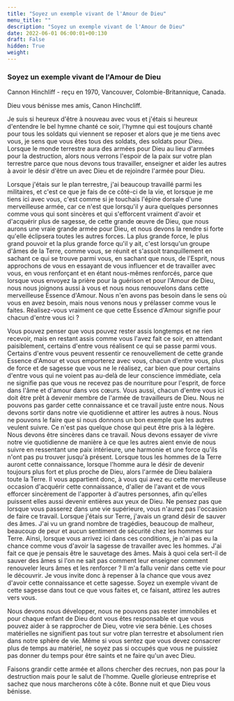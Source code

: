 ```yaml
---
title: "Soyez un exemple vivant de l'Amour de Dieu"
menu_title: ""
description: "Soyez un exemple vivant de l'Amour de Dieu"
date: 2022-06-01 06:00:01+00:130
draft: False
hidden: True
weight:
---
```

### Soyez un exemple vivant de l'Amour de Dieu

Cannon Hinchliff - reçu en 1970, Vancouver, Colombie-Britannique, Canada.

Dieu vous bénisse mes amis, Canon Hinchcliff.

Je suis si heureux d'être à nouveau avec vous et j'étais si heureux d'entendre le bel hymne chanté ce soir, l'hymne qui est toujours chanté pour tous les soldats qui viennent se reposer et alors que je me tiens avec vous, je sens que vous êtes tous des soldats, des soldats pour Dieu. Lorsque le monde terrestre aura des armées pour Dieu au lieu d'armées pour la destruction, alors nous verrons l'espoir de la paix sur votre plan terrestre parce que nous devons tous travailler, enseigner et aider les autres à avoir le désir d'être un avec Dieu et de rejoindre l'armée pour Dieu.

Lorsque j'étais sur le plan terrestre, j'ai beaucoup travaillé parmi les militaires, et c'est ce que je fais de ce côté-ci de la vie, et lorsque je me tiens ici avec vous, c'est comme si je touchais l'épine dorsale d'une merveilleuse armée, car ce n'est que lorsqu'il y aura quelques personnes comme vous qui sont sincères et qui s'efforcent vraiment d'avoir et d'acquérir plus de sagesse, de cette grande œuvre de Dieu, que nous aurons une vraie grande armée pour Dieu, et nous devons la rendre si forte qu'elle éclipsera toutes les autres forces. La plus grande force, le plus grand pouvoir et la plus grande force qu'il y ait, c'est lorsqu'un groupe d'âmes de la Terre, comme vous, se réunit et s'assoit tranquillement en sachant ce qui se trouve parmi vous, en sachant que nous, de l'Esprit, nous approchons de vous en essayant de vous influencer et de travailler avec vous, en vous renforçant et en étant nous-mêmes renforcés, parce que lorsque vous envoyez la prière pour la guérison et pour l'Amour de Dieu, nous nous joignons aussi à vous et nous nous renouvelons dans cette merveilleuse Essence d'Amour. Nous n'en avons pas besoin dans le sens où vous en avez besoin, mais nous venons nous y prélasser comme vous le faites. Réalisez-vous vraiment ce que cette Essence d'Amour signifie pour chacun d'entre vous ici ?

Vous pouvez penser que vous pouvez rester assis longtemps et ne rien recevoir, mais en restant assis comme vous l'avez fait ce soir, en attendant paisiblement, certains d'entre vous réalisent ce qui se passe parmi vous. Certains d'entre vous peuvent ressentir ce renouvellement de cette grande Essence d'Amour et vous emporterez avec vous, chacun d'entre vous, plus de force et de sagesse que vous ne le réalisez, car bien que pour certains d'entre vous qui ne voient pas au-delà de leur conscience immédiate, cela ne signifie pas que vous ne recevez pas de nourriture pour l'esprit, de force dans l'âme et d'amour dans vos cœurs. Vous aussi, chacun d'entre vous ici doit être prêt à devenir membre de l'armée de travailleurs de Dieu. Nous ne pouvons pas garder cette connaissance et ce travail juste entre nous. Nous devons sortir dans notre vie quotidienne et attirer les autres à nous. Nous ne pouvons le faire que si nous donnons un bon exemple que les autres veulent suivre. Ce n'est pas quelque chose qui peut être pris à la légère. Nous devons être sincères dans ce travail. Nous devons essayer de vivre notre vie quotidienne de manière à ce que les autres aient envie de nous suivre en ressentant une paix intérieure, une harmonie et une force qu'ils n'ont pas pu trouver jusqu'à présent. Lorsque tous les hommes de la Terre auront cette connaissance, lorsque l'homme aura le désir de devenir toujours plus fort et plus proche de Dieu, alors l'armée de Dieu balaiera toute la Terre. Il vous appartient donc, à vous qui avez eu cette merveilleuse occasion d'acquérir cette connaissance, d'aller de l'avant et de vous efforcer sincèrement de l'apporter à d'autres personnes, afin qu'elles puissent elles aussi devenir entières aux yeux de Dieu. Ne pensez pas que lorsque vous passerez dans une vie supérieure, vous n'aurez pas l'occasion de faire ce travail. Lorsque j'étais sur Terre, j'avais un grand désir de sauver des âmes. J'ai vu un grand nombre de tragédies, beaucoup de malheur, beaucoup de peur et aucun sentiment de sécurité chez les hommes sur Terre. Ainsi, lorsque vous arrivez ici dans ces conditions, je n'ai pas eu la chance comme vous d'avoir la sagesse de travailler avec les hommes. J'ai fait ce que je pensais être le sauvetage des âmes. Mais à quoi cela sert-il de sauver des âmes si l'on ne sait pas comment leur enseigner comment renouveler leurs âmes et les renforcer ? Il m'a fallu venir dans cette vie pour le découvrir. Je vous invite donc à repenser à la chance que vous avez d'avoir cette connaissance et cette sagesse. Soyez un exemple vivant de cette sagesse dans tout ce que vous faites et, ce faisant, attirez les autres vers vous.

Nous devons nous développer, nous ne pouvons pas rester immobiles et pour chaque enfant de Dieu dont vous êtes responsable et que vous pouvez aider à se rapprocher de Dieu, votre vie sera bénie. Les choses matérielles ne signifient pas tout sur votre plan terrestre et absolument rien dans notre sphère de vie. Même si vous sentez que vous devez consacrer plus de temps au matériel, ne soyez pas si occupés que vous ne puissiez pas donner du temps pour être saints et ne faire qu'un avec Dieu.

Faisons grandir cette armée et allons chercher des recrues, non pas pour la destruction mais pour le salut de l'homme. Quelle glorieuse entreprise et sachez que nous marcherons côte à côte. Bonne nuit et que Dieu vous bénisse.
